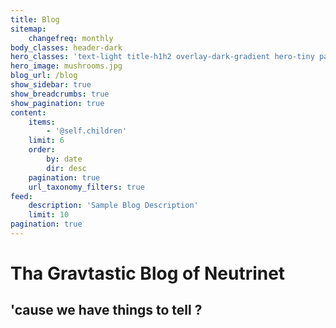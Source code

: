 ```yaml
---
title: Blog
sitemap:
    changefreq: monthly
body_classes: header-dark
hero_classes: 'text-light title-h1h2 overlay-dark-gradient hero-tiny parallax'
hero_image: mushrooms.jpg
blog_url: /blog
show_sidebar: true
show_breadcrumbs: true
show_pagination: true
content:
    items:
        - '@self.children'
    limit: 6
    order:
        by: date
        dir: desc
    pagination: true
    url_taxonomy_filters: true
feed:
    description: 'Sample Blog Description'
    limit: 10
pagination: true
---
```


# Tha **Grav**tastic Blog of Neutrinet
## 'cause we have things to tell ?
